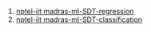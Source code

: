 1. <a href="https://www.youtube.com/watch?v=qNMElN-3Wmg">nptel-iit madras-ml-SDT-regression</a>
2. <a href="https://nptel.ac.in/courses/106/106/106106139/">nptel-iit madras-ml-SDT-classification</a>
